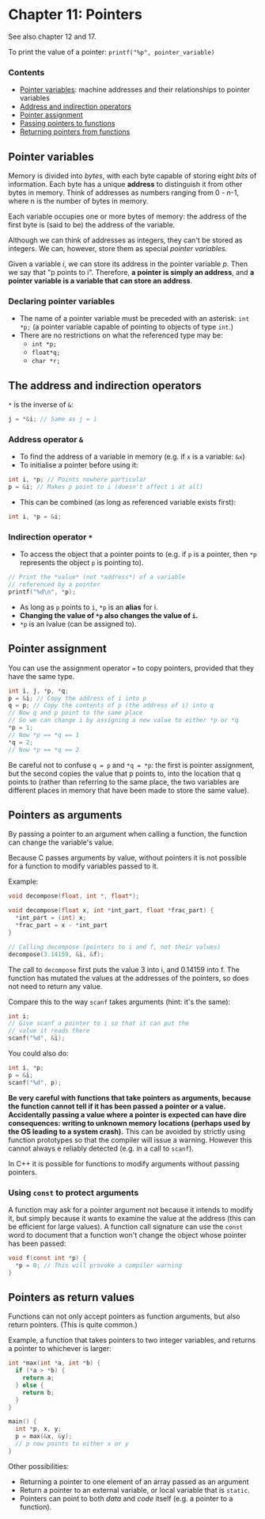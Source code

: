 # Chapter 11: Pointers

See also chapter 12 and 17.

To print the value of a pointer: `printf("%p", pointer_variable)`

### Contents

- [Pointer variables](#pointer-variables): machine addresses and their relationships to pointer variables
- [Address and indirection operators](#operators)
- [Pointer assignment](#pointer-assignment)
- [Passing pointers to functions](#pointers-as-arguments)
- [Returning pointers from functions](#pointers-as-return-values)

## <a name="pointer-variables"></a>Pointer variables

Memory is divided into *bytes*, with each byte capable of storing eight *bits* of information. Each byte has a unique **address** to distinguish it from other bytes in memory. Think of addresses as numbers ranging from 0 - *n*-1, where n is the number of bytes in memory.

Each variable occupies one or more bytes of memory: the address of the first byte is (said to be) the address of the variable.

Although we can think of addresses as integers, they can't be stored as integers. We can, however, store them as special *pointer variables.*

Given a variable *i*, we can store its address in the pointer variable *p*. Then we say that "p points to i". Therefore, **a pointer is simply an address**, and **a pointer variable is a variable that can store an address**.

### Declaring pointer variables

- The name of a pointer variable must be preceded with an asterisk: `int *p;` (a pointer variable capable of pointing to objects of type `int`.)
- There are no restrictions on what the referenced type may be:
  - `int *p;`
  - `float*q;`
  - `char *r;`

## <a name="operators"></a>The address and indirection operators

`*` is the inverse of `&`:
```c
j = *&i; // Same as j = i
```

### Address operator `&`

- To find the address of a variable in memory (e.g. if `x` is a variable: `&x`)
- To initialise a pointer before using it:
```c
int i, *p; // Points nowhere particular
p = &i; // Makes p point to i (doesn't affect i at all)
```
- This can be combined (as long as referenced variable exists first):
```c
int i, *p = &i;
```

### Indirection operator `*`

- To access the object that a pointer points to (e.g. if `p` is a pointer, then `*p` represents the object `p` is pointing to).

```c
// Print the *value* (not *address*) of a variable
// referenced by a pointer
printf("%d\n", *p);
```

- As long as `p` points to `i`, `*p` is an **alias** for i.
- **Changing the value of `*p` also changes the value of `i`.**
- `*p` is an lvalue (can be assigned to).

## <a name="pointer-assignment"></a>Pointer assignment

You can use the assignment operator `=` to copy pointers, provided that they have the same type.

```c
int i, j, *p, *q;
p = &i; // Copy the address of i into p
q = p; // Copy the contents of p (the address of i) into q
// Now q and p point to the same place
// So we can change i by assigning a new value to either *p or *q
*p = 1;
// Now *p == *q == 1
*q = 2;
// Now *p == *q == 2
```

Be careful not to confuse `q = p` and `*q = *p`: the first is pointer assignment, but the second copies the value that p points to, into the location that q points to (rather than referring to the same place, the two variables are different places in memory that have been made to store the same value).

## <a name="pointers-as-arguments"></a>Pointers as arguments

By passing a pointer to an argument when calling a function, the function can change the variable's value.

Because C passes arguments by value, without pointers it is not possible for a function to modify variables passed to it.

Example:

```c
void decompose(float, int *, float*);

void decompose(float x, int *int_part, float *frac_part) {
  *int_part = (int) x;
  *frac_part = x - *int_part
}

// Calling decompose (pointers to i and f, not their values)
decompose(3.14159, &i, &f);
```

The call to `decompose` first puts the value 3 into i, and 0.14159 into f. The function has mutated the values at the addresses of the pointers, so does not need to return any value.

Compare this to the way `scanf` takes arguments (hint: it's the same):

```c
int i;
// Give scanf a pointer to i so that it can put the
// value it reads there
scanf("%d", &i);
```

You could also do:

```c
int i, *p;
p = &i;
scanf("%d", p);
```

**Be very careful with functions that take pointers as arguments, because the function cannot tell if it has been passed a pointer or a value. Accidentally passing a value where a pointer is expected can have dire consequences: writing to unknown memory locations (perhaps used by the OS leading to a system crash).** This can be avoided by strictly using function prototypes so that the compiler will issue a warning. However this cannot always e reliably detected (e.g. in a call to `scanf`).

In C++ it is possible for functions to modify arguments without passing pointers.

### Using `const` to protect arguments

A function may ask for a pointer argument not because it intends to modify it, but simply because it wants to examine the value at the address (this can be efficient for large values). A function call signature can use the `const` word to document that a function won't change the object whose pointer has been passed:

```c
void f(const int *p) {
  *p = 0; // This will provoke a compiler warning
}
```

## <a name="pointers-as-return-values"></a>Pointers as return values

Functions can not only accept pointers as function arguments, but also return pointers. (This is quite common.)

Example, a function that takes pointers to two integer variables, and returns a pointer to whichever is larger:

```c
int *max(int *a, int *b) {
  if (*a > *b) {
    return a;
  } else {
    return b;
  }
}

main() {
  int *p, x, y;
  p = max(&x, &y);
  // p now points to either x or y
}
```

Other possibilities:

- Returning a pointer to one element of an array passed as an argument
- Return a pointer to an external variable, or local variable that is `static`.
- Pointers can point to both *data* and *code* itself (e.g. a pointer to a function).
